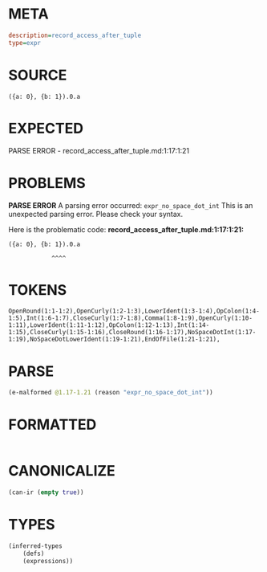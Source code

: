 # META
~~~ini
description=record_access_after_tuple
type=expr
~~~
# SOURCE
~~~roc
({a: 0}, {b: 1}).0.a
~~~
# EXPECTED
PARSE ERROR - record_access_after_tuple.md:1:17:1:21
# PROBLEMS
**PARSE ERROR**
A parsing error occurred: `expr_no_space_dot_int`
This is an unexpected parsing error. Please check your syntax.

Here is the problematic code:
**record_access_after_tuple.md:1:17:1:21:**
```roc
({a: 0}, {b: 1}).0.a
```
                ^^^^


# TOKENS
~~~zig
OpenRound(1:1-1:2),OpenCurly(1:2-1:3),LowerIdent(1:3-1:4),OpColon(1:4-1:5),Int(1:6-1:7),CloseCurly(1:7-1:8),Comma(1:8-1:9),OpenCurly(1:10-1:11),LowerIdent(1:11-1:12),OpColon(1:12-1:13),Int(1:14-1:15),CloseCurly(1:15-1:16),CloseRound(1:16-1:17),NoSpaceDotInt(1:17-1:19),NoSpaceDotLowerIdent(1:19-1:21),EndOfFile(1:21-1:21),
~~~
# PARSE
~~~clojure
(e-malformed @1.17-1.21 (reason "expr_no_space_dot_int"))
~~~
# FORMATTED
~~~roc

~~~
# CANONICALIZE
~~~clojure
(can-ir (empty true))
~~~
# TYPES
~~~clojure
(inferred-types
	(defs)
	(expressions))
~~~
